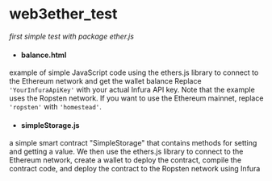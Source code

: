 # web3ether_test
_first simple test with package ether.js_

- #### balance.html
example of simple JavaScript code using the ethers.js library to connect to the Ethereum network and get the wallet balance
Replace `'YourInfuraApiKey'` with your actual Infura API key. Note that the example uses the Ropsten network. If you want to use the Ethereum mainnet, replace `'ropsten'` with `'homestead'`.

- #### simpleStorage.js
a simple smart contract "SimpleStorage" that contains methods for setting and getting a value. We then use the ethers.js library to connect to the Ethereum network, create a wallet to deploy the contract, compile the contract code, and deploy the contract to the Ropsten network using Infura
